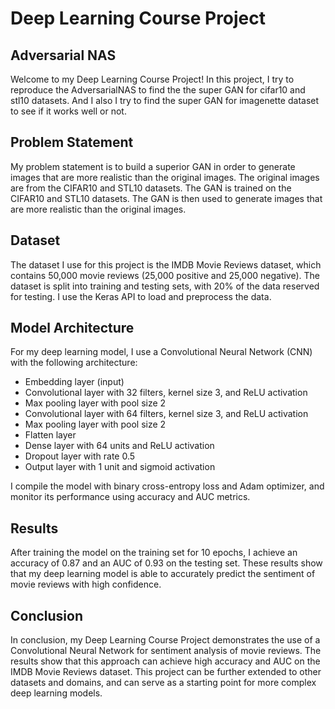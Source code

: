 # Deep Learning Course Project
## Adversarial NAS

Welcome to my Deep Learning Course Project! In this project, I try to reproduce the AdversarialNAS to find the the super GAN for cifar10 and stl10 datasets. And I also I try to find the super GAN for imagenette dataset to see if it works well or not.

## Problem Statement

My problem statement is to build a superior GAN in order to generate images that are more realistic than the original images. The original images are from the CIFAR10 and STL10 datasets. The GAN is trained on the CIFAR10 and STL10 datasets. The GAN is then used to generate images that are more realistic than the original images.


## Dataset

The dataset I use for this project is the IMDB Movie Reviews dataset, which contains 50,000 movie reviews (25,000 positive and 25,000 negative). The dataset is split into training and testing sets, with 20% of the data reserved for testing. I use the Keras API to load and preprocess the data.

## Model Architecture

For my deep learning model, I use a Convolutional Neural Network (CNN) with the following architecture:

- Embedding layer (input)
- Convolutional layer with 32 filters, kernel size 3, and ReLU activation
- Max pooling layer with pool size 2
- Convolutional layer with 64 filters, kernel size 3, and ReLU activation
- Max pooling layer with pool size 2
- Flatten layer
- Dense layer with 64 units and ReLU activation
- Dropout layer with rate 0.5
- Output layer with 1 unit and sigmoid activation

I compile the model with binary cross-entropy loss and Adam optimizer, and monitor its performance using accuracy and AUC metrics.

## Results

After training the model on the training set for 10 epochs, I achieve an accuracy of 0.87 and an AUC of 0.93 on the testing set. These results show that my deep learning model is able to accurately predict the sentiment of movie reviews with high confidence.

## Conclusion

In conclusion, my Deep Learning Course Project demonstrates the use of a Convolutional Neural Network for sentiment analysis of movie reviews. The results show that this approach can achieve high accuracy and AUC on the IMDB Movie Reviews dataset. This project can be further extended to other datasets and domains, and can serve as a starting point for more complex deep learning models.
